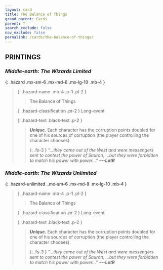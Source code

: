```yaml
---
layout: card
title: The Balance of Things
grand_parent: Cards
parent: T
search_exclude: false
nav_exclude: false
permalink: /cards/the-balance-of-things/
---
```


## PRINTINGS


### _Middle-earth: The Wizards Limited_

{: .hazard .mx-sm-6 .mx-md-8 .mx-lg-10 .mb-4 }
> {: .hazard-name .mb-4 .p-1 .pl-2 }
> > <div class="hazard-mp"></div>
> > <div class="card-name">The Balance of Things</div>
>
> {: .hazard-classification .pr-2 }
> Long-event
>
> {: .hazard-text .black-text .p-2 }
> > _**Unique.**_ Each character has the corruption points doubled for one of his sources of corruption (the player controlling the character chooses).  
> > 
> > {: .fs-3 } 
> > _“...they came out of the West and were messengers sent to contest the power of Sauron, ...but they were forbidden to match his power with power...”_ ***---&#65279;LotR*** 
>

### _Middle-earth: The Wizards Unlimited_

{: .hazard-unlimited ..mx-sm-6 .mx-md-8 .mx-lg-10 .mb-4 }
> {: .hazard-name .mb-4 .p-1 .pl-2 }
> > <div class="hazard-mp"></div>
> > <div class="card-name">The Balance of Things</div>
>
> {: .hazard-classification .pr-2 }
> Long-event
>
> {: .hazard-text .black-text .p-2 }
> > _**Unique.**_ Each character has the corruption points doubled for one of his sources of corruption (the player controlling the character chooses).  
> > 
> > {: .fs-3 } 
> > _“...they came out of the West and were messengers sent to contest the power of Sauron, ...but they were forbidden to match his power with power...”_ ***---&#65279;LotR*** 
>
